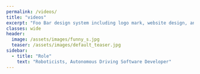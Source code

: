 ```yaml
---
permalink: /videos/
title: "videos"
excerpt: "Foo Bar design system including logo mark, website design, and branding applications."
classes: wide
header:
  image: /assets/images/funny_s.jpg
  teaser: /assets/images/default_teaser.jpg
sidebar:
  - title: "Role"
    text: "Roboticists, Autonomous Driving Software Developer"
---
```

